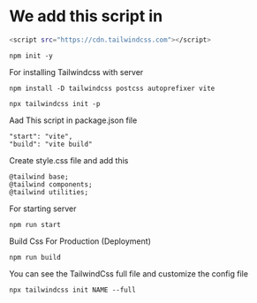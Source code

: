 # We add this script in <head>
```bash
<script src="https://cdn.tailwindcss.com"></script>
```
```
npm init -y
```
For installing Tailwindcss with server
```
npm install -D tailwindcss postcss autoprefixer vite
```
```
npx tailwindcss init -p
```
Aad This script in package.json file
```
"start": "vite",
"build": "vite build"
```
Create style.css file and add this
```
@tailwind base;
@tailwind components;
@tailwind utilities;
```
For starting server
```
npm run start
```
Build Css For Production (Deployment)
```
npm run build
```
You can see the TailwindCss full file and customize the config file 
```
npx tailwindcss init NAME --full
```
